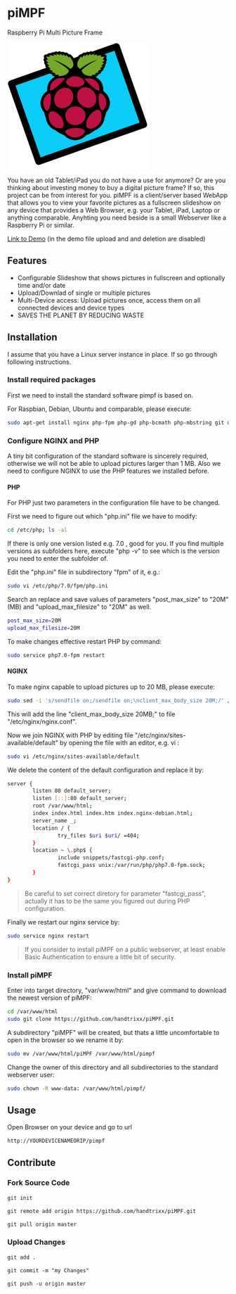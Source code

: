 # piMPF
Raspberry Pi Multi Picture Frame

![alt text](https://github.com/handtrixx/piMPF/blob/master/components/help/piMPF_logo_small.png)

You have an old Tablet/iPad you do not have a use for anymore? Or are you thinking about investing money to buy a digital picture frame? If so,
this project can be from interest for you. piMPF is a client/server based WebApp that allows you to view your favorite pictures as a fullscreen slideshow on any device that provides a Web Browser, e.g. your Tablet, iPad, Laptop or anything comparable. Anyhting you need beside is a small Webserver like a Raspberry Pi
or similar.

[Link to Demo](http://pimpf.niklas-stephan.de/pimpf)
(in the demo file upload and and deletion are disabled)

## Features
- Configurable Slideshow that shows pictures in fullscreen and optionally time and/or date
- Upload/Downlad of single or multiple pictures
- Multi-Device access: Upload pictures once, access them on all connected devices and device types
- SAVES THE PLANET BY REDUCING WASTE

## Installation
I assume that you have a Linux server instance in place. If so go through following instructions.

### Install required packages
First we need to install the standard software pimpf is based on.

For Raspbian, Debian, Ubuntu and comparable, please execute:

```bash
sudo apt-get install nginx php-fpm php-gd php-bcmath php-mbstring git unzip
```

### Configure NGINX and PHP
A tiny bit configuration of the standard software is sincerely required, otherwise we will not be able to upload pictures larger than 1 MB.
Also we need to configure NGINX to use the PHP features we installed before.

#### PHP
For PHP just two parameters in the configuration file have to be changed.

First we need to figure out which "php.ini" file we have to modify:

```bash
cd /etc/php; ls -al
```

If there is only one version listed e.g. 7.0 , good for you. If you find multiple versions as subfolders here, execute "php -v" to see which is the version you need to enter the subfolder of.

Edit the "php.ini" file in subdirectory "fpm" of it, e.g.:

```bash
sudo vi /etc/php/7.0/fpm/php.ini
```

Search an replace and save values of parameters "post_max_size" to "20M" (MB) and "upload_max_filesize" to "20M" as well.

```bash
post_max_size=20M
upload_max_filesize=20M
```
To make changes effective restart PHP by command:

```bash
sudo service php7.0-fpm restart
```

#### NGINX
To make nginx capable to upload pictures up to 20 MB, please execute:

```bash
sudo sed -i 's/sendfile on;/sendfile on;\nclient_max_body_size 20M;/' /etc/nginx/nginx.conf
```

This will add the line "client_max_body_size 20MB;" to file "/etc/nginx/nginx.conf".

Now we join NGINX with PHP by editing file "/etc/nginx/sites-available/default" by opening the file with an editor, e.g. vi :

```bash
sudo vi /etc/nginx/sites-available/default
```

We delete the content of the default configuration and replace it by: 

```bash
server {
        listen 80 default_server;
        listen [::]:80 default_server;
        root /var/www/html;
        index index.html index.htm index.nginx-debian.html;
        server_name _;
        location / {
                try_files $uri $uri/ =404;
        }
        location ~ \.php$ {
                include snippets/fastcgi-php.conf;
                fastcgi_pass unix:/var/run/php/php7.0-fpm.sock;
        }
}
```

> Be careful to set correct diretory for parameter "fastcgi_pass", actually it has to be the same you figured out during PHP configuration.

Finally we restart our nginx service by:

```bash
sudo service nginx restart
```

> If you consider to install piMPF on a public webserver, at least enable Basic Authentication to ensure a little bit of security.

### Install piMPF

Enter into target directory, "var/www/html" and give command to download the newest version of piMPF:

```bash
cd /var/www/html
sudo git clone https://github.com/handtrixx/piMPF.git
```

A subdirectory "piMPF" will be created, but thats a little uncomfortable to open in the browser so we rename it by:

```bash
sudo mv /var/www/html/piMPF /var/www/html/pimpf
```

Change the owner of this directory and all subdirectories to the standard webserver user:

```bash
sudo chown -R www-data: /var/www/html/pimpf/
```

## Usage

Open Browser on your device and go to url

```
http://YOURDEVICENAMEORIP/pimpf
```

## Contribute
### Fork Source Code

```
git init
```

```
git remote add origin https://github.com/handtrixx/piMPF.git
```

```
git pull origin master
```


### Upload Changes

```
git add .
```

```
git commit -m "my Changes"
```

```
git push -u origin master
```